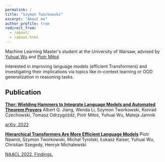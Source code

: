 ```yaml
---
permalink: /
title: "Szymon Tworkowski"
excerpt: "About me"
author_profile: true
redirect_from: 
  - /about/
  - /about.html
---
```



Machine Learning Master's student at the University of Warsaw, advised by [Yuhuai Wu](http://www.cs.toronto.edu/~ywu) and [Piotr Miłoś](https://scholar.google.com/citations?user=Se68XecAAAAJ&hl=en)

Interested in improving language models (efficient Transformers) and investigating their implications via topics like in-context learning or OOD generalization in reasoning tasks. 

Publication
------
[**Thor: Wielding Hammers to Integrate Language Models and Automated Theorem Provers**](https://arxiv.org/abs/2205.10893)
Albert Q. Jiang, Wenda Li, Szymon Tworkowski, Konrad Czechowski, Tomasz Odrzygóźdź, Piotr Miłoś, Yuhuai Wu, Mateja Jamnik

[arXiv, 2022](https://arxiv.org/pdf/2205.10893.pdf)

[**Hierarchical Transformers Are More Efficient Language Models**](https://arxiv.org/abs/2110.13711)
Piotr Nawrot, Szymon Tworkowski, Michał Tyrolski, Łukasz Kaiser, Yuhuai Wu, Christian Szegedy, Henryk Michalewski

[NAACL 2022, Findings.](https://aclanthology.org/2022.findings-naacl.117.pdf)

